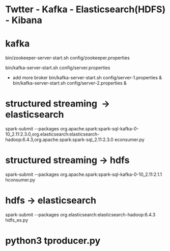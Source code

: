 # Twtter - Kafka - Elasticsearch(HDFS) - Kibana

# kafka

bin/zookeeper-server-start.sh config/zookeeper.properties

bin/kafka-server-start.sh config/server.properties

+ add more broker
bin/kafka-server-start.sh config/server-1.properties &
bin/kafka-server-start.sh config/server-2.properties &


# structured streaming  ->  elasticsearch
spark-submit --packages org.apache.spark:spark-sql-kafka-0-10_2.11:2.3.0,org.elasticsearch:elasticsearch-hadoop:6.4.3,org.apache.spark:spark-sql_2.11:2.3.0 econsumer.py

# structured streaming -> hdfs
spark-submit --packages org.apache.spark:spark-sql-kafka-0-10_2.11:2.1.1 hconsumer.py

# hdfs -> elasticsearch 
spark-submit --packages org.elasticsearch:elasticsearch-hadoop:6.4.3 hdfs_es.py



# python3 tproducer.py <filename>

